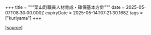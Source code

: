 +++
title = """栗山町職員人材育成・確保基本方針"""
date = 2025-05-07T08:30:00.000Z
expiryDate = 2025-05-14T07:21:30.168Z
tags = ["kuriyama"]
+++


[[source]](https://www.town.kuriyama.hokkaido.jp/soshiki/27/31708.html)
